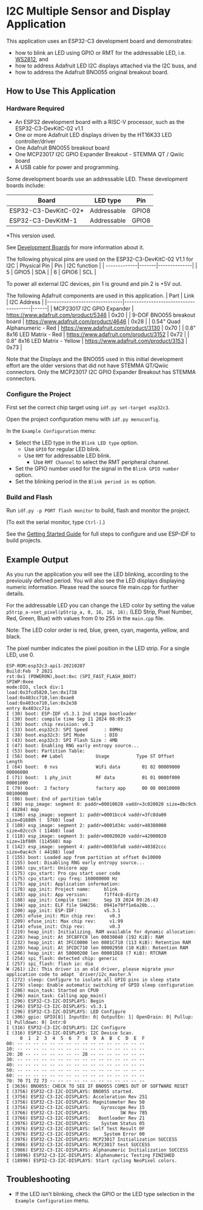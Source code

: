 # I2C Multiple Sensor and Display Application
This application uses an ESP32-C3 development board and demonstrates:
* how to blink an LED using GPIO or RMT for the addressable LED,
i.e. [WS2812](http://www.world-semi.com/Certifications/WS2812B.html), and
* how to address Adafruit LED I2C displays attached via the I2C buss, and
* how to address the Adafruit BNO055 original breakout board.

## How to Use This Application
### Hardware Required

* An ESP32 development board with a RISC-V processor, such as the ESP32-C3-DevKitC-02 v1.1
* One or more Adafruit LED displays driven by the HT16K33 LED controller/driver
* One Adafruit BNO055 breakout board
* One MCP23017 I2C GPIO Expander Breakout - STEMMA QT / Qwiic board
* A USB cable for power and programming.

Some development boards use an addressable LED. These development boards include:

| Board                | LED type             | Pin     |
| -------------------- | -------------------- | ------- |
| ESP32-C3-DevKitC-02* | Addressable          | GPIO8   |
| ESP32-C3-DevKitM-1   | Addressable          | GPIO8   |

\*This version used.

See [Development Boards](https://www.espressif.com/en/products/devkits) for more information about it.

The following physical pins are used on the ESP32-C3-DevKitC-02 V1.1 for I2C
| Physical Pin | Pin   | I2C function |
| -------------|-------|--------------|
| 5            | GPIO5 | SDA          |
| 6            | GPIO6 | SCL          |

To power all external I2C devices, pin 1 is ground and pin 2 is +5V out.

The following Adafruit components are used in this application.
| Part                          | Link                                  | I2C Address |
|-------------------------------|---------------------------------------|------|
| MCP23017 I2C GPIO Expander    | https://www.adafruit.com/product/5346 | 0x20 |
| 9-DOF BNO055 breakout board   | https://www.adafruit.com/product/4646 | 0x28 |
| 0.54" Quad Alphanumeric - Red | https://www.adafruit.com/product/3130 | 0x70 |
| 0.8" 8x16 LED Matrix - Red    | https://www.adafruit.com/product/3152 | 0x72 |
| 0.8" 8x16 LED Matrix - Yellow | https://www.adafruit.com/product/3153 | 0x73 |

Note that the Displays and the BNO055 used in this initial development effort
are the older versions that did not have STEMMA QT/Qwiic connectors. Only the
MCP23017 I2C GPIO Expander Breakout has STEMMA connectors.
### Configure the Project

First set the correct chip target using `idf.py set-target esp32c3`.

Open the project configuration menu with `idf.py menuconfig`.

In the `Example Configuration` menu:

* Select the LED type in the `Blink LED type` option.
    * Use `GPIO` for regular LED blink.
    * Use `RMT` for addressable LED blink.
        * Use `RMT Channel` to select the RMT peripheral channel.
* Set the GPIO number used for the signal in the `Blink GPIO number` option.
* Set the blinking period in the `Blink period in ms` option.

### Build and Flash

Run `idf.py -p PORT flash monitor` to build, flash and monitor the project.

(To exit the serial monitor, type ``Ctrl-]``.)

See the [Getting Started Guide](https://docs.espressif.com/projects/esp-idf/en/latest/get-started/index.html) for full steps to configure and use ESP-IDF to build projects.

## Example Output

As you run the application you will see the LED blinking, according to the previously defined period. You will also see the LED displays displaying numeric information. Please read the source file main.cpp for further details.

For the addressable LED you can change the LED color by setting the value `pStrip_a->set_pixel(pStrip_a, 0, 16, 16, 16);` (LED Strip, Pixel Number, Red, Green, Blue) with values from 0 to 255 in the `main.cpp` file.

Note: The LED color order is red, blue, green, cyan, magenta, yellow, and black.

The pixel number indicates the pixel position in the LED strip. For a single LED, use 0.

```
ESP-ROM:esp32c3-api1-20210207
Build:Feb  7 2021
rst:0x1 (POWERON),boot:0xc (SPI_FAST_FLASH_BOOT)
SPIWP:0xee
mode:DIO, clock div:1
load:0x3fcd5820,len:0x1738
load:0x403cc710,len:0xae8
load:0x403ce710,len:0x2e38
entry 0x403cc71a
I (30) boot: ESP-IDF v5.3.1 2nd stage bootloader
I (30) boot: compile time Sep 11 2024 08:09:25
I (30) boot: chip revision: v0.3
I (33) boot.esp32c3: SPI Speed      : 80MHz
I (38) boot.esp32c3: SPI Mode       : DIO
I (43) boot.esp32c3: SPI Flash Size : 4MB
I (47) boot: Enabling RNG early entropy source...
I (53) boot: Partition Table:
I (56) boot: ## Label            Usage          Type ST Offset   Length
I (64) boot:  0 nvs              WiFi data        01 02 00009000 00006000
I (71) boot:  1 phy_init         RF data          01 01 0000f000 00001000
I (79) boot:  2 factory          factory app      00 00 00010000 00100000
I (86) boot: End of partition table
I (90) esp_image: segment 0: paddr=00010020 vaddr=3c020020 size=0bc9ch ( 48284) map
I (106) esp_image: segment 1: paddr=0001bcc4 vaddr=3fc8da00 size=01680h (  5760) load
I (108) esp_image: segment 2: paddr=0001d34c vaddr=40380000 size=02ccch ( 11468) load
I (118) esp_image: segment 3: paddr=00020020 vaddr=42000020 size=1bf80h (114560) map
I (142) esp_image: segment 4: paddr=0003bfa8 vaddr=40382ccc size=0ac4ch ( 44108) load
I (155) boot: Loaded app from partition at offset 0x10000
I (155) boot: Disabling RNG early entropy source...
I (166) cpu_start: Unicore app
I (175) cpu_start: Pro cpu start user code
I (175) cpu_start: cpu freq: 160000000 Hz
I (175) app_init: Application information:
I (178) app_init: Project name:     blink
I (183) app_init: App version:      f1ff4c8-dirty
I (188) app_init: Compile time:     Sep 19 2024 09:26:43
I (194) app_init: ELF file SHA256:  0941e79ff1e6a20b...
I (200) app_init: ESP-IDF:          v5.3.1
I (205) efuse_init: Min chip rev:     v0.3
I (209) efuse_init: Max chip rev:     v1.99 
I (214) efuse_init: Chip rev:         v0.3
I (219) heap_init: Initializing. RAM available for dynamic allocation:
I (226) heap_init: At 3FC8FFC0 len 00030040 (192 KiB): RAM
I (232) heap_init: At 3FCC0000 len 0001C710 (113 KiB): Retention RAM
I (239) heap_init: At 3FCDC710 len 00002950 (10 KiB): Retention RAM
I (246) heap_init: At 50000200 len 00001DE8 (7 KiB): RTCRAM
I (254) spi_flash: detected chip: generic
I (257) spi_flash: flash io: dio
W (261) i2c: This driver is an old driver, please migrate your application code to adapt `driver/i2c_master.h`
I (272) sleep: Configure to isolate all GPIO pins in sleep state
I (279) sleep: Enable automatic switching of GPIO sleep configuration
I (286) main_task: Started on CPU0
I (296) main_task: Calling app_main()
I (296) ESP32-C3-I2C-DISPLAYS: Begin
I (296) ESP32-C3-I2C-DISPLAYS: v5.3.1
I (296) ESP32-C3-I2C-DISPLAYS: LED Configure
I (306) gpio: GPIO[8]| InputEn: 0| OutputEn: 1| OpenDrain: 0| Pullup: 1| Pulldown: 0| Intr:0 
I (316) ESP32-C3-I2C-DISPLAYS: I2C Configure
I (316) ESP32-C3-I2C-DISPLAYS: I2C Device Scan.
     0  1  2  3  4  5  6  7  8  9  A  B  C  D  E  F
00: -- -- -- -- -- -- -- -- -- -- -- -- -- -- -- -- 
10: -- -- -- -- -- -- -- -- -- -- -- -- -- -- -- -- 
20: 20 -- -- -- -- -- -- -- 28 -- -- -- -- -- -- -- 
30: -- -- -- -- -- -- -- -- -- -- -- -- -- -- -- -- 
40: -- -- -- -- -- -- -- -- -- -- -- -- -- -- -- -- 
50: -- -- -- -- -- -- -- -- -- -- -- -- -- -- -- -- 
60: -- -- -- -- -- -- -- -- -- -- -- -- -- -- -- -- 
70: 70 71 72 73 -- -- -- -- -- -- -- -- -- -- -- -- 
I (3636) BNO055: CHECK TO SEE IF BNO055 COMES OUT OF SOFTWARE RESET
I (3756) ESP32-C3-I2C-DISPLAYS: BNO055 started.
I (3756) ESP32-C3-I2C-DISPLAYS: Acceleration Rev 251
I (3756) ESP32-C3-I2C-DISPLAYS: Magnitometer Rev 50
I (3756) ESP32-C3-I2C-DISPLAYS:    Gyroscope Rev 15
I (3766) ESP32-C3-I2C-DISPLAYS:           SW Rev 785
I (3766) ESP32-C3-I2C-DISPLAYS:   Bootloader Rev 21
I (3976) ESP32-C3-I2C-DISPLAYS:    System Status 05
I (3976) ESP32-C3-I2C-DISPLAYS: Self Test Result 0F
I (3976) ESP32-C3-I2C-DISPLAYS:     System Error 00
I (3976) ESP32-C3-I2C-DISPLAYS: MCP23017 Initialization SUCCESS
I (3986) ESP32-C3-I2C-DISPLAYS: MCP23017 test SUCCESS
I (3986) ESP32-C3-I2C-DISPLAYS: Alphanumeric Initialization SUCCESS
I (18996) ESP32-C3-I2C-DISPLAYS: Alphanumeric Testing FINISHED
I (18996) ESP32-C3-I2C-DISPLAYS: Start cycling NeoPixel colors.
```

## Troubleshooting
* If the LED isn't blinking, check the GPIO or the LED type selection in the 
`Example Configuration` menu.